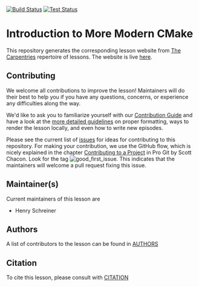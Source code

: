 [![Build Status](https://travis-ci.org/hsf-training/hsf-training-cmake-webpage.svg?branch=gh-pages)](https://travis-ci.org/hsf-training/hsf-training-cmake-webpage)
[![Test Status](https://github.com/hsf-training/hsf-training-cmake-webpage/workflows/CI/badge.svg)](https://github.com/hsf-training/hsf-training-cmake-webpage/actions)

# Introduction to More Modern CMake

This repository generates the corresponding lesson website from [The
Carpentries](https://carpentries.org/) repertoire of lessons.
The website is live [here](https://hsf-training.github.io/hsf-training-cmake-webpage).

## Contributing

We welcome all contributions to improve the lesson! Maintainers will do their best to help you if
you have any questions, concerns, or experience any difficulties along the way.

We'd like to ask you to familiarize yourself with our [Contribution Guide](CONTRIBUTING.md) and have
a look at the [more detailed guidelines][lesson-example] on proper formatting, ways to render the
lesson locally, and even how to write new episodes.

Please see the current list of [issues][] for ideas for contributing to this repository. For making
your contribution, we use the GitHub flow, which is nicely explained in the chapter [Contributing to
a Project][] in Pro Git by Scott Chacon.  Look for the tag ![good_first_issue][]. This indicates
that the maintainers will welcome a pull request fixing this issue.


## Maintainer(s)

Current maintainers of this lesson are

* Henry Schreiner


## Authors

A list of contributors to the lesson can be found in [AUTHORS](AUTHORS)

## Citation

To cite this lesson, please consult with [CITATION](CITATION)

[lesson-example]: https://carpentries.github.io/lesson-example
[issues]: https://github.com/hsf-training/hsf-training-cmake-webpage/issues
[Contributing to a Project]: http://git-scm.com/book/en/v2/GitHub-Contributing-to-a-Project
[good_first_issue]: https://img.shields.io/badge/-good%20first%20issue-gold.svg
[IRIS-HEP]: https://iris-hep.org
[FIRST-HEP]: http://first-hep.org
